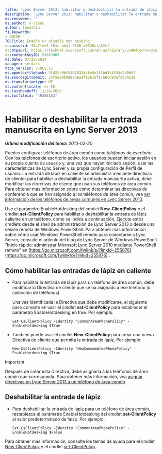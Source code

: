 ```yaml
---
title: 'Lync Server 2013: habilitar o deshabilitar la entrada de lápiz'
description: 'Lync Server 2013: habilitar o deshabilitar la entrada de lápiz.'
ms.reviewer: ''
ms.author: v-lanac
author: lanachin
f1.keywords:
- NOCSH
TOCTitle: Enable or disable hot desking
ms:assetid: 93a7fed6-f61a-4b41-9336-a8320afa87cf
ms:mtpsurl: https://technet.microsoft.com/en-us/library/JJ994057(v=OCS.15)
ms:contentKeyID: 51803968
ms.date: 07/23/2014
manager: serdars
mtps_version: v=OCS.15
ms.openlocfilehash: 3fd22c9bf51078324cfe5e215bd154503c2d9b57
ms.sourcegitcommit: 36fee89bb887bea4f18b19f17a8c69daf5bc423d
ms.translationtype: MT
ms.contentlocale: es-ES
ms.lasthandoff: 11/24/2020
ms.locfileid: "49398183"
---
```

# <a name="enable-or-disable-hot-desking-in-lync-server-2013"></a>Habilitar o deshabilitar la entrada manuscrita en Lync Server 2013

<div data-xmlns="http://www.w3.org/1999/xhtml">

<div class="topic" data-xmlns="http://www.w3.org/1999/xhtml" data-msxsl="urn:schemas-microsoft-com:xslt" data-cs="https://msdn.microsoft.com/">

<div data-asp="https://msdn2.microsoft.com/asp">



</div>

<div id="mainSection">

<div id="mainBody">

<span> </span>

_**Última modificación del tema:** 2013-02-20_

Puedes configurar teléfonos de área común como *teléfonos de escritorio*. Con los teléfonos de escritorio activo, los usuarios pueden iniciar sesión en su propia cuenta de usuario y, una vez que hayan iniciado sesión, usar las características de Lync Server y su propia configuración de Perfil de usuario. La entrada de lápiz en caliente se administra mediante directivas de cliente: para habilitar o deshabilitar la entrada manuscrita activa, debe modificar las directivas de cliente que usan sus teléfonos de área común. Para obtener más información sobre cómo determinar las directivas de conferencia que se han asignado a los teléfonos de área común, vea [ver información de los teléfonos de áreas comunes en Lync Server 2013](lync-server-2013-view-common-area-phone-information.md).

Use el parámetro EnableHotdesking del cmdlet **New-ClientPolicy** o el cmdlet **set-ClientPolicy** para habilitar o deshabilitar la entrada de lápiz caliente en un teléfono, como se indica a continuación. Ejecute estos cmdlets desde el shell de administración de Lync Server 2013 o desde una sesión remota de Windows PowerShell. Para obtener más información sobre cómo usar Windows PowerShell remoto para conectarse a Lync Server, consulte el artículo del blog de Lync Server de Windows PowerShell "Inicio rápido: administrar Microsoft Lync Server 2010 mediante PowerShell remoto" en [https://go.microsoft.com/fwlink/p/?linkId=255876](https://go.microsoft.com/fwlink/p/?linkid=255876) .

<div>


<div>

## <a name="enabling-hot-desking"></a>Cómo habilitar las entradas de lápiz en caliente

  - Para habilitar la entrada de lápiz para un teléfono de área común, debe modificar la Directiva de cliente que se ha asignado a ese teléfono (o colección de teléfonos).
    
    Una vez identificada la Directiva que debe modificarse, el siguiente paso consiste en usar el cmdlet **set-ClientPolicy** para establecer el parámetro EnableHotdesking en true. Por ejemplo:
    
        Set-CsClientPolicy -Identity "CommonAreaPhonePolicy" - EnableHotdesking $True

  - También puede usar el cmdlet **New-ClientPolicy** para crear una nueva Directiva de cliente que permita la entrada de lápiz. Por ejemplo:
    
        New-CsClientPolicy -Identity "NewCommonAreaPhonePolicy" - EnableHotdesking $True

</div>

<div>


> [!IMPORTANT]  
> Después de crear esta Directiva, debe asignarla a los teléfonos de área común que corresponda. Para obtener más información, vea <A href="lync-server-2013-assign-policies-to-a-common-area-phone.md">asignar directivas en Lync Server 2013 a un teléfono de área común</A>.



</div>

<div>

## <a name="disabling-hot-desking"></a>Deshabilitar la entrada de lápiz

  - Para deshabilitar la entrada de lápiz para un teléfono de área común, restablezca el parámetro EnableHotdesking del cmdlet **set-ClientPolicy** al valor predeterminado de falso. Por ejemplo:
    
        Set-CsClientPolicy -Identity "CommonAreaPhonePolicy" - EnableHotdesking $False

</div>

Para obtener más información, consulte los temas de ayuda para el cmdlet [New-ClientPolicy](https://docs.microsoft.com/powershell/module/skype/New-CsClientPolicy) y el cmdlet [set-ClientPolicy](https://docs.microsoft.com/powershell/module/skype/Set-CsClientPolicy) .

</div>

</div>

<span> </span>

</div>

</div>

</div>

